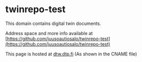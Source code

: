 # twinrepo-test

This domain contains digital twin documents.

Address space and more info available at [https://github.com/juusoautiosalo/twinrepo-test](https://github.com/juusoautiosalo/twinrepo-test)

This page is hosted at [dtw.dtp.fi](https://dtw.dtp.fi) (As shown in the CNAME file)
